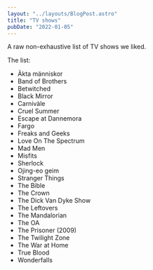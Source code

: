 ```yaml
---
layout: "../layouts/BlogPost.astro"
title: "TV shows"
pubDate: "2022-01-05"
---
```


A raw non-exhaustive list of TV shows we liked.

The list:

- Äkta människor
- Band of Brothers
- Betwitched
- Black Mirror
- Carnivàle
- Cruel Summer
- Escape at Dannemora
- Fargo
- Freaks and Geeks
- Love On The Spectrum
- Mad Men
- Misfits
- Sherlock
- Ojing-eo geim
- Stranger Things
- The Bible
- The Crown
- The Dick Van Dyke Show
- The Leftovers
- The Mandalorian
- The OA
- The Prisoner (2009)
- The Twilight Zone
- The War at Home
- True Blood
- Wonderfalls
